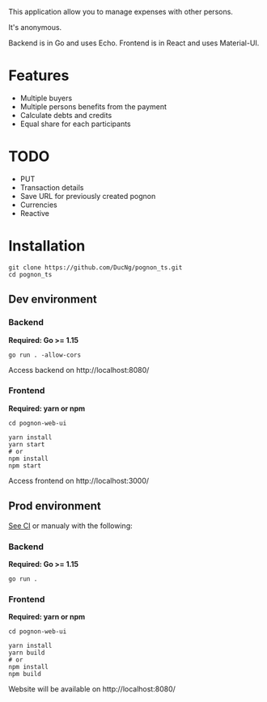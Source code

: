 This application allow you to manage expenses with other persons.

It's anonymous.

Backend is in Go and uses Echo. Frontend is in React and uses Material-UI.

# Features

* Multiple buyers
* Multiple persons benefits from the payment
* Calculate debts and credits
* Equal share for each participants

# TODO

* PUT
* Transaction details
* Save URL for previously created pognon
* Currencies
* Reactive

# Installation

```shell
git clone https://github.com/DucNg/pognon_ts.git
cd pognon_ts
```

## Dev environment

### Backend

**Required: Go >= 1.15**

```shell
go run . -allow-cors
```

Access backend on http://localhost:8080/

### Frontend

**Required: yarn or npm**

```shell
cd pognon-web-ui

yarn install
yarn start
# or
npm install
npm start
```

Access frontend on http://localhost:3000/

## Prod environment

[See CI](https://github.com/DucNg/pognon_ts/blob/master/.github/workflows/main.yml) or manualy with the following:

### Backend

**Required: Go >= 1.15**

```shell
go run .
```

### Frontend

**Required: yarn or npm**

```shell
cd pognon-web-ui

yarn install
yarn build
# or
npm install
npm build
```

Website will be available on http://localhost:8080/
